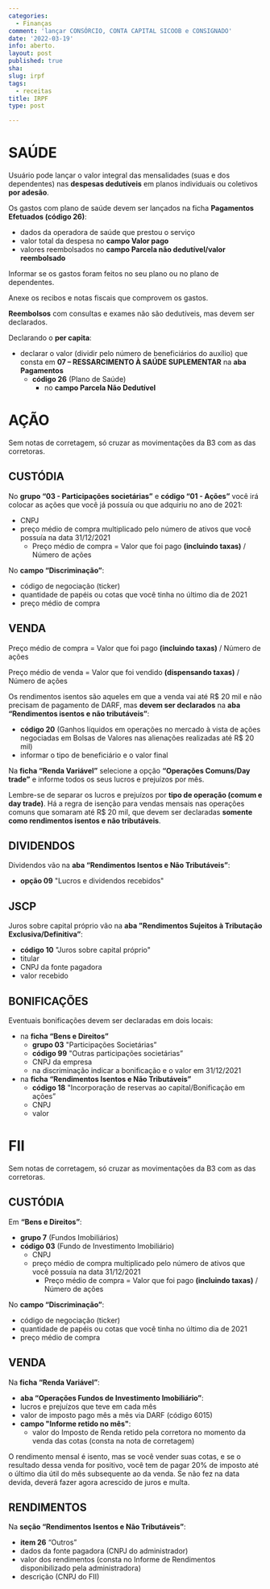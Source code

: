 ```yaml
---
categories:
  - Finanças
comment: 'lançar CONSÓRCIO, CONTA CAPITAL SICOOB e CONSIGNADO'
date: '2022-03-19'
info: aberto.
layout: post
published: true
sha: 
slug: irpf
tags:
  - receitas
title: IRPF
type: post

---
```

# SAÚDE
Usuário pode lançar o valor integral das mensalidades (suas e dos dependentes) nas **despesas dedutíveis** em planos individuais ou coletivos **por adesão**.

Os gastos com plano de saúde devem ser lançados na ficha **Pagamentos Efetuados (código 26)**:
- dados da operadora de saúde que prestou o serviço
- valor total da despesa no **campo Valor pago**
- valores reembolsados no **campo Parcela não dedutível/valor reembolsado**

Informar se os gastos foram feitos no seu plano ou no plano de dependentes.

Anexe os recibos e notas fiscais que comprovem os gastos.

**Reembolsos** com consultas e exames não são dedutíveis, mas devem ser declarados.

Declarando o **per capita**:
- declarar o valor (dividir pelo número de beneficiários do auxílio) que consta em **07 – RESSARCIMENTO À SAÚDE SUPLEMENTAR** na **aba Pagamentos**
  - **código 26** (Plano de Saúde)
    - no **campo Parcela Não Dedutível**

# AÇÃO
Sem notas de corretagem, só cruzar as movimentações da B3 com as das corretoras.

## CUSTÓDIA
No **grupo “03 - Participações societárias”** e **código “01 - Ações”** você irá colocar as ações que você já possuía ou que adquiriu no ano de 2021:
- CNPJ
- preço médio de compra multiplicado pelo número de ativos que você possuía na data 31/12/2021
  - Preço médio de compra = Valor que foi pago **(incluindo taxas)** / Número de ações

No **campo “Discriminação”**:
- código de negociação (ticker)
- quantidade de papéis ou cotas que você tinha no último dia de 2021
- preço médio de compra

## VENDA
Preço médio de compra = Valor que foi pago **(incluindo taxas)** / Número de ações

Preço médio de venda = Valor que foi vendido **(dispensando taxas)** / Número de ações

Os rendimentos isentos são aqueles em que a venda vai até R$ 20 mil e não precisam de pagamento de DARF, mas **devem ser declarados** na **aba “Rendimentos isentos e não tributáveis”**:
- **código 20** (Ganhos líquidos em operações no mercado à vista de ações negociadas em Bolsas de Valores nas alienações realizadas até R$ 20 mil)
- informar o tipo de beneficiário e o valor final

Na **ficha “Renda Variável”** selecione a opção **“Operações Comuns/Day trade”** e informe todos os seus lucros e prejuízos por mês.

Lembre-se de separar os lucros e prejuízos por **tipo de operação (comum e day trade)**. Há a regra de isenção para vendas mensais nas operações comuns que somaram até R$ 20 mil, que devem ser declaradas **somente como rendimentos isentos e não tributáveis**.

## DIVIDENDOS
Dividendos vão na **aba “Rendimentos Isentos e Não Tributáveis”**:
- **opção 09** "Lucros e dividendos recebidos"

## JSCP
Juros sobre capital próprio vão na **aba "Rendimentos Sujeitos à Tributação Exclusiva/Definitiva”**:
- **código 10** "Juros sobre capital próprio"
- titular
- CNPJ da fonte pagadora
- valor recebido

## BONIFICAÇÕES
Eventuais bonificações devem ser declaradas em dois locais:
- na **ficha “Bens e Direitos”**
  - **grupo 03** "Participações Societárias”
  - **código 99** "Outras participações societárias”
  - CNPJ da empresa
  - na discriminação indicar a bonificação e o valor em 31/12/2021
- na **ficha “Rendimentos Isentos e Não Tributáveis”**
  - **código 18** "Incorporação de reservas ao capital/Bonificação em ações”
  - CNPJ
  - valor

# FII
Sem notas de corretagem, só cruzar as movimentações da B3 com as das corretoras.

## CUSTÓDIA
Em **“Bens e Direitos”**:
- **grupo 7** (Fundos Imobiliários)
- **código 03** (Fundo de Investimento Imobiliário)
  - CNPJ
  - preço médio de compra multiplicado pelo número de ativos que você possuía na data 31/12/2021
    - Preço médio de compra = Valor que foi pago **(incluindo taxas)** / Número de ações

No **campo “Discriminação”**:
- código de negociação (ticker)
- quantidade de papéis ou cotas que você tinha no último dia de 2021
- preço médio de compra

## VENDA
Na **ficha “Renda Variável”**:
- **aba “Operações Fundos de Investimento Imobiliário”**:
- lucros e prejuízos que teve em cada mês
- valor de imposto pago mês a mês via DARF (código 6015)
- **campo "Informe retido no mês"**:
  - valor do Imposto de Renda retido pela corretora no momento da venda das cotas (consta na nota de corretagem)

O rendimento mensal é isento, mas se você vender suas cotas, e se o resultado dessa venda for positivo, você tem de pagar 20% de imposto até o último dia útil do mês subsequente ao da venda. Se não fez na data devida, deverá fazer agora acrescido de juros e multa.

## RENDIMENTOS
Na **seção “Rendimentos Isentos e Não Tributáveis”**:
- **item 26** “Outros”
- dados da fonte pagadora (CNPJ do administrador)
- valor dos rendimentos (consta no Informe de Rendimentos disponibilizado pela administradora)
- descrição (CNPJ do FII)